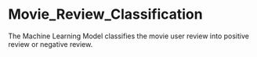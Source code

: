 # Movie_Review_Classification
The Machine Learning Model classifies the movie user review into positive review or negative review.
